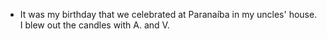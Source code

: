 - It was my birthday that we celebrated at Paranaíba in my uncles' house. I blew out the candles with A. and V.
